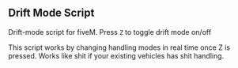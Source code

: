 ## Drift Mode Script

Drift-mode script for fiveM. Press `Z` to toggle drift mode on/off

This script works by changing handling modes in real time once Z is pressed.
Works like shit if your existing vehicles has shit handling.
